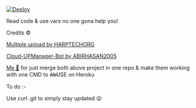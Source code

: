 
[![Deploy](https://www.herokucdn.com/deploy/button.svg)](https://heroku.com/deploy?template=https://github.com/dishapatel010/Multi-Bash)


Read code & use vars no one gona help you!

Credits ©

[Multiple upload by HARPTECHORG](https://github.com/HARPTechOrg/MultiUpload)

[Cloud-UPManager-Bot by ABIRHASAN2005](https://github.com/AbirHasan2005/Cloud-UPManager-Bot)

[Me 🌚](https://github.com/dishapatel010) for just merge both above project in one repo & make them working with one CMD to A̶b̶USE on Heroku

To do :- 

Use curl .git to simply stay updated 😜
